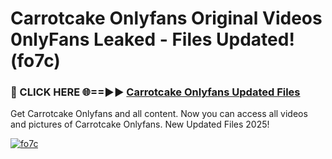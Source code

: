 # Carrotcake Onlyfans Original Videos 0nlyFans Leaked - Files Updated! (fo7c)

<h3>🔴 CLICK HERE 🌐==►► <a href="https://tinyurl.com/ehrbuxhb" rel="nofollow">Carrotcake Onlyfans Updated Files</a></h3>

Get Carrotcake Onlyfans and all content. Now you can access all videos and pictures of Carrotcake Onlyfans. New Updated Files 2025!

[![fo7c](https://i.imgur.com/lVYEuWS.gif)](https://tinyurl.com/ehrbuxhb)
